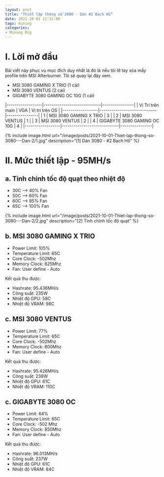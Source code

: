 ```yaml
---
layout: post
title: "Thiết lập thông số 3080 - Dàn #2 Bạch Hổ"
date: 2021-10-01 11:31:00
tags: mining
categories:
- Mining Rig
---
```

# I. Lời mở đầu

Bài viết này phục vụ mục đích duy nhất là đó là nếu tôi lỡ tay xóa mấy profile trên MSI Afterburner. Tôi sẽ quay lại đây xem.

- MSI 3080 GAMING X TRIO (1 cái)
- MSI 3080 VENTUS (2 cái)
- GIGABYTE 3080 GAMING OC 10G (1 cái)

|------------------|-----------------------------|----------------|
| Vị Trí trên main | VGA                         | Vị trí trên OS |
|------------------|-----------------------------|----------------|
| 1                | MSI 3080 GAMING X TRIO      | 3              |
| 2                | MSI 3080 VENTUS             | 1              |
| 3                | MSI 3080 VENTUS             | 2              |
| 4                | GIGABYTE 3080 GAMING OC 10G | 4              |
|------------------|-----------------------------|----------------|

{% include image.html url="/image/posts/2021-10-01-Thiet-lap-thong-so-3080---Dan-2/1.jpg" description="[1] Dàn 3080 - #2 Bạch Hổ" %}

# II. Mức thiết lập - 95MH/s
## a. Tinh chỉnh tốc độ quạt theo nhiệt độ
- 30C -->  40% Fan
- 50C -->  60% Fan
- 60C -->  85% Fan
- 65C --> 100% Fan

{% include image.html url="/image/posts/2021-10-01-Thiet-lap-thong-so-3080---Dan-2/2.jpg" description="[2] Tinh chỉnh tốc độ quạt" %}

## b. MSI 3080 GAMING X TRIO
- Power Limit: 105%
- Temperature Limit: 65C
- Core Clock: -502Mhz
- Memory Clock: 825Mhz
- Fan: User define - Auto

Kết quả thu được:
- Hashrate: 95.436MH/s
- Công suất: 235W
- Nhiệt độ GPU: 58C
- Nhiệt độ VRAM: 98C

## c. MSI 3080 VENTUS
- Power Limit: 77%
- Temperature Limit: 65C
- Core Clock: -502Mhz
- Memory Clock: 800Mhz
- Fan: User define - Auto

Kết quả thu được:
- Hashrate: 95.426MH/s
- Công suất: 238W
- Nhiệt độ GPU: 61C
- Nhiệt độ VRAM: 110C

## c. GIGABYTE 3080 OC
- Power Limit: 64%
- Temperature Limit: 65C
- Core Clock: -502 Mhz
- Memory Clock: 850Mhz
- Fan: User define - Auto

Kết quả thu được:
- Hashrate: 96.013MH/s
- Công suất: 237W
- Nhiệt độ GPU: 61C
- Nhiệt độ VRAM: 84C
